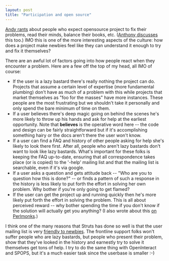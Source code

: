 ```yaml
---
layout: post
title: "Participation and open source"
---
```




<a href="http://www.freeroller.net/page/acoliver/20021123">Andy
rants</a> about people who expect opensource project to fix their
problems, read their minds, balance their books, etc. (<a
href="http://roller.anthonyeden.com/page/aeden/20021124">Anthony
discusses</a> this too.) IMO this is one of the more interesting
aspects of the culture: how does a project make newbies feel like they
can understand it enough to try and fix it themselves?

<p>There are an awful lot of factors going into how people react when
they encounter a problem. Here are a few off the top of my head, all
IMO of course:</p>

<p><ul>
<li>If the user is a lazy bastard there's really nothing the project
can do. Projects that assume a certain level of expertise (more
fundamental plumbing) don't have as much of a problem with this while
projects that market themselves as "foo for the masses" have more
instances. These people are the most frustrating but we shouldn't take
it personally and only spend the bare minimum of time on them.</li>
<li>If a user believes there's deep magic going on behind the scenes
he's more likely to throw up his hands and ask for help at the
earliest opportunity. Note that <b>believes</b> is the operative word
here -- the code and design can be fairly straightforward but if it's
accomplishing something hairy or the docs aren't there the user won't
know.</li>
<li>If a user can find a FAQ and history of other people asking for
help she's likely to look there first. After all, people who aren't
lazy bastards don't want to look like lazy bastards. What's important
for these folks is keeping the FAQ up-to-date, ensuring that all
correspondence takes place (or is copied) to the '-help' mailing list
and that the mailing list is searchable, even if it's via google.</li>
<li>If a user asks a question and gets attitude back -- "Who are you
to question how this is done?" -- or finds a pattern of such a
response in the history is less likely to put forth the effort in
solving her own problem. Why bother if you're only going to get
flamed?</li>
<li>If the user can get the project up and running quickly then he's
more likely put forth the effort in solving the problem. This is all
about perceived reward -- why bother spending the time if you don't
know if the solution will actually get you anything? (I also wrote
about this <a href="http://perlmonks.org/index.pl?node_id=177376">on
Perlmonks</a>.)</li>
</ul>

<p>I think one of the many reasons that Struts has done so well is
that the user mailing list is very <a
href="/2002/10/21/update_on_web_framework_use.html">friendly to newbies</a>. The frontline
support folks won't suffer people who are lazy bastards, but people
who present their problem, show that they've looked in the history and
earnestly try to solve it themselves get tons of help. I try to do the
same thing with OpenInteract and SPOPS, but it's a much easier task
since the userbase is smaller :-)</p>




